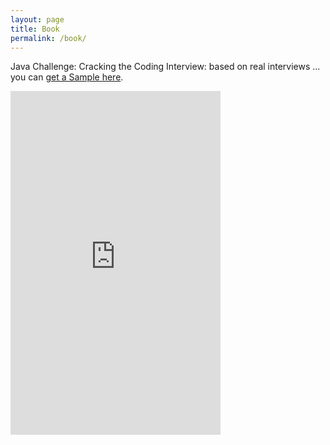 ```yaml
---
layout: page
title: Book
permalink: /book/
---
```


Java Challenge: Cracking the Coding Interview: based on real interviews ... you can [get a Sample here](/assets/files/sample.pdf).

<iframe type="text/html" width="336" height="550" frameborder="0" allowfullscreen style="max-width:100%" src="https://lesen.amazon.de/kp/card?asin=B086JCK6C4&preview=inline&linkCode=kpe&ref_=cm_sw_r_kb_dp_f2H6Fb7NENATK&tag=codersite20-20" ></iframe>